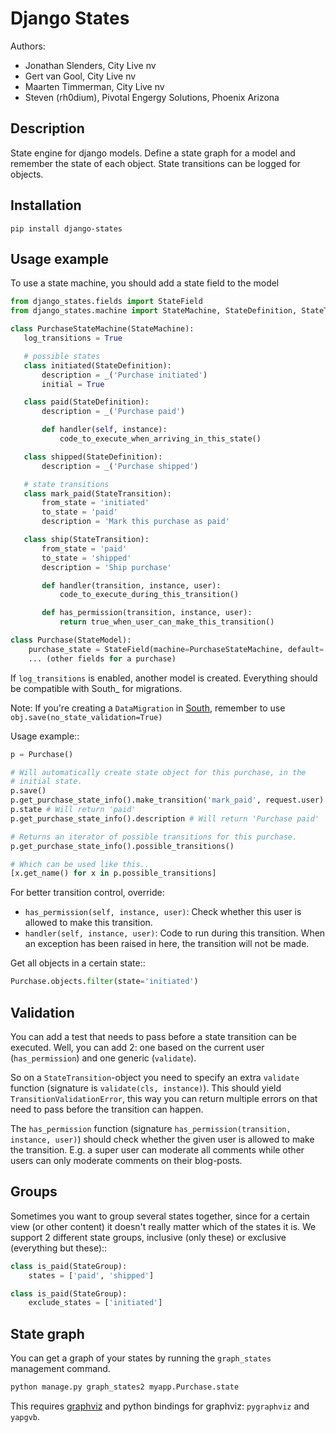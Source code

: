 Django States
=============

Authors:

* Jonathan Slenders, City Live nv
* Gert van Gool, City Live nv
* Maarten Timmerman, City Live nv
* Steven (rh0dium), Pivotal Engergy Solutions, Phoenix Arizona

Description
-----------

State engine for django models. Define a state graph for a model and
remember the state of each object.  State transitions can be logged for
objects.

Installation
-------------

```
pip install django-states
```

Usage example
-------------

To use a state machine, you should add a state field to the model

```python
from django_states.fields import StateField
from django_states.machine import StateMachine, StateDefinition, StateTransition

class PurchaseStateMachine(StateMachine):
   log_transitions = True

   # possible states
   class initiated(StateDefinition):
       description = _('Purchase initiated')
       initial = True

   class paid(StateDefinition):
       description = _('Purchase paid')

       def handler(self, instance):
           code_to_execute_when_arriving_in_this_state()

   class shipped(StateDefinition):
       description = _('Purchase shipped')

   # state transitions
   class mark_paid(StateTransition):
       from_state = 'initiated'
       to_state = 'paid'
       description = 'Mark this purchase as paid'

   class ship(StateTransition):
       from_state = 'paid'
       to_state = 'shipped'
       description = 'Ship purchase'

       def handler(transition, instance, user):
           code_to_execute_during_this_transition()

       def has_permission(transition, instance, user):
           return true_when_user_can_make_this_transition()

class Purchase(StateModel):
    purchase_state = StateField(machine=PurchaseStateMachine, default='initiated')
    ... (other fields for a purchase)
```


If `log_transitions` is enabled, another model is created. Everything should be
compatible with South_ for migrations.

Note: If you're creating a `DataMigration` in [South](http://south.aeracode.org/),
remember to use `obj.save(no_state_validation=True)`


Usage example::

```python
p = Purchase()

# Will automatically create state object for this purchase, in the
# initial state.
p.save()
p.get_purchase_state_info().make_transition('mark_paid', request.user) # User parameter is optional
p.state # Will return 'paid'
p.get_purchase_state_info().description # Will return 'Purchase paid'

# Returns an iterator of possible transitions for this purchase.
p.get_purchase_state_info().possible_transitions()

# Which can be used like this..
[x.get_name() for x in p.possible_transitions]
```

For better transition control, override:

* `has_permission(self, instance, user)`:
    Check whether this user is allowed to make this transition.
* `handler(self, instance, user)`:
    Code to run during this transition. When an exception has been
    raised in here, the transition will not be made.

Get all objects in a certain state::

```python
Purchase.objects.filter(state='initiated')
```


Validation
----------

You can add a test that needs to pass before a state transition can be
executed. Well, you can add 2: one based on the current user
(`has_permission`) and one generic (`validate`).

So on a `StateTransition`-object you need to specify an extra `validate`
function (signature is `validate(cls, instance)`). This should yield
`TransitionValidationError`, this way you can return multiple errors on
that need to pass before the transition can happen.

The `has_permission` function (signature `has_permission(transition,
instance, user)`) should check whether the given user is allowed to make the
transition. E.g. a super user can moderate all comments while other users can
only moderate comments on their blog-posts.

Groups
------

Sometimes you want to group several states together, since for a certain view
(or other content) it doesn't really matter which of the states it is. We
support 2 different state groups, inclusive (only these) or exclusive
(everything but these)::

```python
class is_paid(StateGroup):
    states = ['paid', 'shipped']

class is_paid(StateGroup):
    exclude_states = ['initiated']
```

State graph
-----------

You can get a graph of your states by running the ``graph_states`` management
command.

```sh
python manage.py graph_states2 myapp.Purchase.state
```

This requires [graphviz](http://graphviz.org) and python bindings for
graphviz: `pygraphviz` and `yapgvb`.
